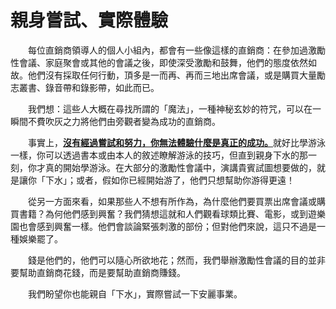 # 親身嘗試、實際體驗

  每位直銷商領導人的個人小組內，都會有一些像這樣的直銷商：在參加過激勵性會議、家庭聚會或其他的會議之後，即使深受激勵和鼓舞，他們的態度依然如故。他們沒有採取任何行動，頂多是一而再、再而三地出席會議，或是購買大量勵志叢書、錄音帶和錄影帶，如此而已。

  我們想：這些人大概在尋找所謂的「魔法」，一種神秘玄妙的符咒，可以在一瞬間不費吹灰之力將他們由旁觀者變為成功的直銷商。

  事實上，[**沒有經過嘗試和努力，你無法體驗什麼是真正的成功。**](shen.md)就好比學游泳一樣，你可以透過書本或由本人的敘述瞭解游泳的技巧，但直到親身下水的那一刻，你才真的開始學游泳。在大部分的激勵性會議中，演講貴賓試圖想要做的，就是讓你「下水」；或者，假如你已經開始游了，他們只想幫助你游得更遠！

  從另一方面來看，如果那些人不想有所作為，為什麼他們要買票出席會議或購買書籍？為何他們感到興奮？我們猜想這就和人們觀看球類比賽、電影，或到遊樂園也會感到興奮一樣。他們會談論緊張刺激的部份；但對他們來說，這只不過是一種娛樂罷了。

  錢是他們的，他們可以隨心所欲地花；然而，我們舉辦激勵性會議的目的並非要幫助直銷商花錢，而是要幫助直銷商賺錢。

  我們盼望你也能親自「下水」，實際嘗試一下安麗事業。

